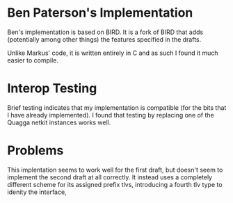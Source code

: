 Ben Paterson's Implementation
=============================

Ben's implementation is based on BIRD. It is a fork of BIRD that adds
(potentially among other things) the features specified in the drafts.

Unlike Markus' code, it is written entirely in C and as such I found it much
easier to compile. 

Interop Testing
===============

Brief testing indicates that my implementation is compatible (for the bits that
I have already implemented). I found that testing by replacing one of the
Quagga netkit instances works well.

Problems
========

This implentation seems to work well for the first draft, but doesn't seem to implement the second draft at all correctly. It instead uses a completely different scheme for its assigned prefix tlvs, introducing a fourth tlv type to idenity the interface,
